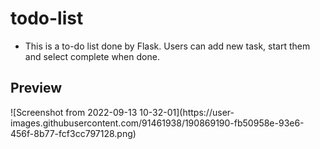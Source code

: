 # todo-list


<ul>
  <li>This is a to-do list done by Flask. Users can add new task, start them and select complete when done.</li>
</ul>

<h2>Preview</h2>
![Screenshot from 2022-09-13 10-32-01](https://user-images.githubusercontent.com/91461938/190869190-fb50958e-93e6-456f-8b77-fcf3cc797128.png)

